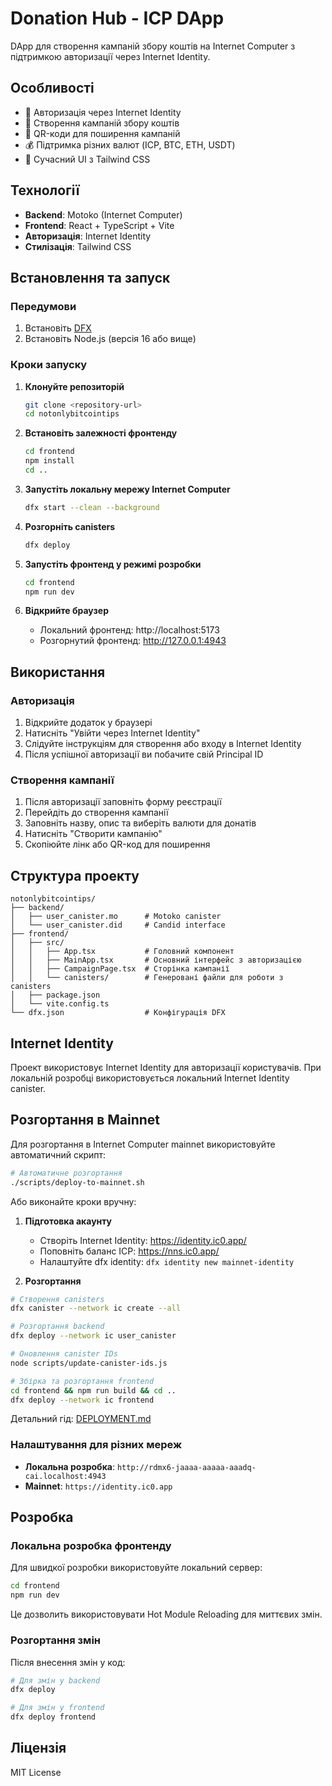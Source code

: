 # Donation Hub - ICP DApp

DApp для створення кампаній збору коштів на Internet Computer з підтримкою авторизації через Internet Identity.

## Особливості

- 🔐 Авторизація через Internet Identity
- 🎯 Створення кампаній збору коштів
- 📱 QR-коди для поширення кампаній
- 💰 Підтримка різних валют (ICP, BTC, ETH, USDT)
- 🎨 Сучасний UI з Tailwind CSS

## Технології

- **Backend**: Motoko (Internet Computer)
- **Frontend**: React + TypeScript + Vite
- **Авторизація**: Internet Identity
- **Стилізація**: Tailwind CSS

## Встановлення та запуск

### Передумови

1. Встановіть [DFX](https://internetcomputer.org/docs/current/developer-docs/setup/install/)
2. Встановіть Node.js (версія 16 або вище)

### Кроки запуску

1. **Клонуйте репозиторій**
   ```bash
   git clone <repository-url>
   cd notonlybitcointips
   ```

2. **Встановіть залежності фронтенду**
   ```bash
   cd frontend
   npm install
   cd ..
   ```

3. **Запустіть локальну мережу Internet Computer**
   ```bash
   dfx start --clean --background
   ```

4. **Розгорніть canisters**
   ```bash
   dfx deploy
   ```

5. **Запустіть фронтенд у режимі розробки**
   ```bash
   cd frontend
   npm run dev
   ```

6. **Відкрийте браузер**
   - Локальний фронтенд: http://localhost:5173
   - Розгорнутий фронтенд: http://127.0.0.1:4943

## Використання

### Авторизація

1. Відкрийте додаток у браузері
2. Натисніть "Увійти через Internet Identity"
3. Слідуйте інструкціям для створення або входу в Internet Identity
4. Після успішної авторизації ви побачите свій Principal ID

### Створення кампанії

1. Після авторизації заповніть форму реєстрації
2. Перейдіть до створення кампанії
3. Заповніть назву, опис та виберіть валюти для донатів
4. Натисніть "Створити кампанію"
5. Скопіюйте лінк або QR-код для поширення

## Структура проекту

```
notonlybitcointips/
├── backend/
│   ├── user_canister.mo      # Motoko canister
│   └── user_canister.did     # Candid interface
├── frontend/
│   ├── src/
│   │   ├── App.tsx           # Головний компонент
│   │   ├── MainApp.tsx       # Основний інтерфейс з авторизацією
│   │   ├── CampaignPage.tsx  # Сторінка кампанії
│   │   └── canisters/        # Генеровані файли для роботи з canisters
│   ├── package.json
│   └── vite.config.ts
└── dfx.json                  # Конфігурація DFX
```

## Internet Identity

Проект використовує Internet Identity для авторизації користувачів. При локальній розробці використовується локальний Internet Identity canister.

## Розгортання в Mainnet

Для розгортання в Internet Computer mainnet використовуйте автоматичний скрипт:

```bash
# Автоматичне розгортання
./scripts/deploy-to-mainnet.sh
```

Або виконайте кроки вручну:

1. **Підготовка акаунту**
   - Створіть Internet Identity: https://identity.ic0.app/
   - Поповніть баланс ICP: https://nns.ic0.app/
   - Налаштуйте dfx identity: `dfx identity new mainnet-identity`

2. **Розгортання**
```bash
# Створення canisters
dfx canister --network ic create --all

# Розгортання backend
dfx deploy --network ic user_canister

# Оновлення canister IDs
node scripts/update-canister-ids.js

# Збірка та розгортання frontend
cd frontend && npm run build && cd ..
dfx deploy --network ic frontend
```

Детальний гід: [DEPLOYMENT.md](./DEPLOYMENT.md)

### Налаштування для різних мереж

- **Локальна розробка**: `http://rdmx6-jaaaa-aaaaa-aaadq-cai.localhost:4943`
- **Mainnet**: `https://identity.ic0.app`

## Розробка

### Локальна розробка фронтенду

Для швидкої розробки використовуйте локальний сервер:

```bash
cd frontend
npm run dev
```

Це дозволить використовувати Hot Module Reloading для миттєвих змін.

### Розгортання змін

Після внесення змін у код:

```bash
# Для змін у backend
dfx deploy

# Для змін у frontend
dfx deploy frontend
```

## Ліцензія

MIT License
